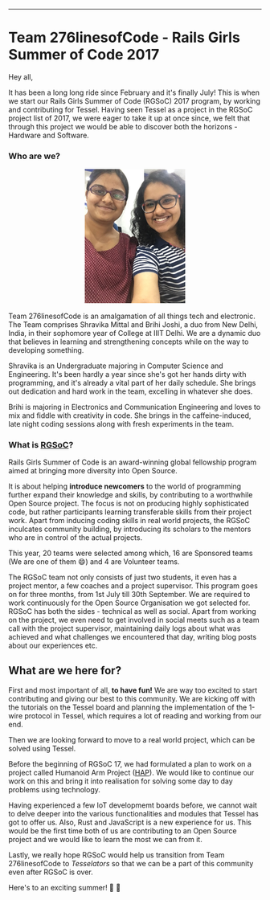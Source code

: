 ----------

# Team 276linesofCode - Rails Girls Summer of Code 2017

Hey all,

It has been a long long ride since February and it's finally July!
This is when we start our Rails Girls Summer of Code (RGSoC) 2017 program, by working and contributing for Tessel. Having seen Tessel as a project in the RGSoC project list of 2017, we were eager to take it up at once since, we felt that through this project we would be able to discover both the horizons - Hardware and Software.


### Who are we?

<p align="center">
<img src="https://github.com/276linesofCode/blog-posts/blob/master/IMG_3774.JPG" width="200">
</p>

Team 276linesofCode is an amalgamation of all things tech and electronic. The Team comprises Shravika Mittal and Brihi Joshi, a duo from New Delhi, India, in their sophomore year of College at IIIT Delhi. We are a dynamic duo that believes in learning and strengthening concepts while on the way to developing something.

Shravika is an Undergraduate majoring in Computer Science and Engineering. It's been hardly a year since she's got her hands dirty with programming, and it's already a vital part of her daily schedule. She brings out dedication and hard work in the team, excelling in whatever she does.

Brihi is majoring in Electronics and Communication Engineering and loves to mix and fiddle with creativity in code. She brings in the caffeine-induced, late night coding sessions along with fresh experiments in the team.


### What is [RGSoC](https://railsgirlssummerofcode.org/)?

Rails Girls Summer of Code is an award-winning global fellowship program aimed at bringing more diversity into Open Source.

It is about helping __introduce newcomers__ to the world of programming further expand their knowledge and skills, by contributing to a worthwhile Open Source project. The focus is not on producing highly sophisticated code, but rather participants learning transferable skills from their project work. Apart from inducing coding skills in real world projects, the RGSoC inculcates community building, by introducing its scholars to the mentors who are in control of the actual projects.

This year, 20 teams were selected among which, 16 are Sponsored teams (We are one of them :smile:) and 4 are Volunteer teams.

The RGSoC team not only consists of just two students, it even has a project mentor, a few coaches and a project supervisor. This program goes on for three months, from 1st July till 30th September. We are required to work continuously for the Open Source Organisation we got selected for. RGSoC has both the sides - technical as well as social. Apart from working on the project, we even need to get involved in social meets such as a team call with the project supervisor, maintaining daily logs about what was achieved and what challenges we encountered that day, writing blog posts about our experiences  etc.

## What are we here for?

First and most important of all, __to have fun!__ We are way too excited to start contributing and giving our best to this community. We are kicking off with the tutorials on the Tessel board and planning the implementation of the 1-wire protocol in Tessel, which requires a lot of reading and working from our end.

Then we are looking forward to move to a real world project, which can be solved using Tessel.

Before the beginning of RGSoC 17, we had formulated a plan to work on a project called Humanoid Arm Project ([HAP](https://techiiit.wordpress.com)). We would like to continue our work on this and bring it into realisation for solving some day to day problems using technology.

Having experienced a few IoT developmemt boards before, we cannot wait to delve deeper into the various functionalities and modules that Tessel has got to offer us. Also, Rust and JavaScript is a new experience for us. This would be the first time both of us are contributing to an Open Source project and we would like to learn the most we can from it.

Lastly, we really hope RGSoC would help us transition from Team 276linesofCode to _Tesselators_ so that we can be a part of this community even after RGSoC is over.

Here's to an exciting summer! :tada: :confetti_ball:
